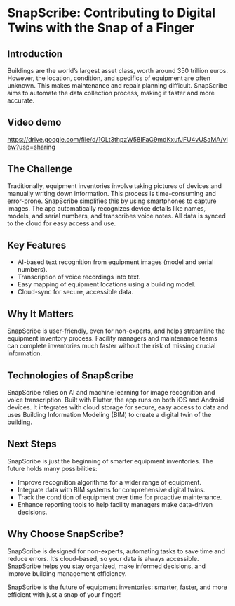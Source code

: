 # SnapScribe: Contributing to Digital Twins with the Snap of a Finger

## Introduction

Buildings are the world’s largest asset class, worth around 350 trillion euros. However, the location, condition, and specifics of equipment are often unknown. This makes maintenance and repair planning difficult. SnapScribe aims to automate the data collection process, making it faster and more accurate.

## Video demo
https://drive.google.com/file/d/1OLt3thpzW58IFaG9mdKxufJFU4vUSaMA/view?usp=sharing

## The Challenge

Traditionally, equipment inventories involve taking pictures of devices and manually writing down information. This process is time-consuming and error-prone. SnapScribe simplifies this by using smartphones to capture images. The app automatically recognizes device details like names, models, and serial numbers, and transcribes voice notes. All data is synced to the cloud for easy access and use.

## Key Features

- AI-based text recognition from equipment images (model and serial numbers).
- Transcription of voice recordings into text.
- Easy mapping of equipment locations using a building model.
- Cloud-sync for secure, accessible data.

## Why It Matters

SnapScribe is user-friendly, even for non-experts, and helps streamline the equipment inventory process. Facility managers and maintenance teams can complete inventories much faster without the risk of missing crucial information.

## Technologies of SnapScribe

SnapScribe relies on AI and machine learning for image recognition and voice transcription. Built with Flutter, the app runs on both iOS and Android devices. It integrates with cloud storage for secure, easy access to data and uses Building Information Modeling (BIM) to create a digital twin of the building.

## Next Steps

SnapScribe is just the beginning of smarter equipment inventories. The future holds many possibilities:
- Improve recognition algorithms for a wider range of equipment.
- Integrate data with BIM systems for comprehensive digital twins.
- Track the condition of equipment over time for proactive maintenance.
- Enhance reporting tools to help facility managers make data-driven decisions.

## Why Choose SnapScribe?

SnapScribe is designed for non-experts, automating tasks to save time and reduce errors. It’s cloud-based, so your data is always accessible. SnapScribe helps you stay organized, make informed decisions, and improve building management efficiency.

SnapScribe is the future of equipment inventories: smarter, faster, and more efficient with just a snap of your finger!
